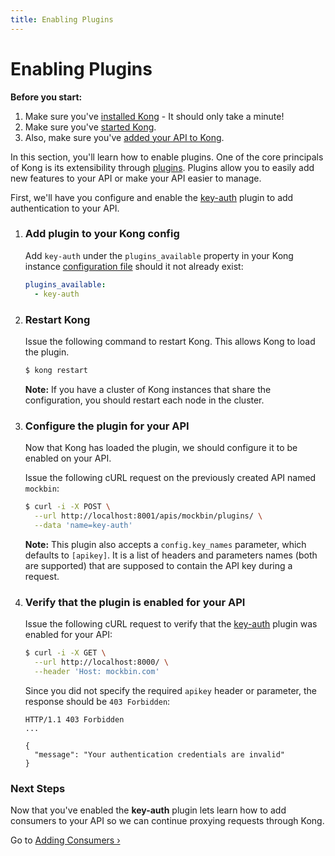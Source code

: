 ```yaml
---
title: Enabling Plugins
---
```


# Enabling Plugins

<div class="alert alert-warning">
  <strong>Before you start:</strong>
  <ol>
    <li>Make sure you've <a href="/install/">installed Kong</a> - It should only take a minute!</li>
    <li>Make sure you've <a href="/docs/{{page.kong_version}}/getting-started/quickstart">started Kong</a>.</li>
    <li>Also, make sure you've <a href="/docs/{{page.kong_version}}/getting-started/adding-your-api">added your API to Kong</a>.</li>
  </ol>
</div>

In this section, you'll learn how to enable plugins. One of the core principals of Kong is its extensibility through [plugins][plugins]. Plugins allow you to easily add new features to your API or make your API easier to manage.

First, we'll have you configure and enable the [key-auth][key-auth] plugin to add authentication to your API.

1. ### Add plugin to your Kong config

    Add `key-auth` under the `plugins_available` property in your Kong instance [configuration file][configuration] should it not already exist:

    ```yaml
    plugins_available:
      - key-auth
    ```

2. ### Restart Kong

    Issue the following command to restart Kong. This allows Kong to load the plugin.

    ```bash
    $ kong restart
    ```

    **Note:** If you have a cluster of Kong instances that share the configuration, you should restart each node in the cluster.

3. ### Configure the plugin for your API

    Now that Kong has loaded the plugin, we should configure it to be enabled on your API.

    Issue the following cURL request on the previously created API named `mockbin`:

    ```bash
    $ curl -i -X POST \
      --url http://localhost:8001/apis/mockbin/plugins/ \
      --data 'name=key-auth'
    ```

    **Note:** This plugin also accepts a `config.key_names` parameter, which defaults to `[apikey]`. It is a list of headers and parameters names (both are supported) that are supposed to contain the API key during a request.

4. ### Verify that the plugin is enabled for your API

    Issue the following cURL request to verify that the [key-auth][key-auth] plugin was enabled for your API:

    ```bash
    $ curl -i -X GET \
      --url http://localhost:8000/ \
      --header 'Host: mockbin.com'
    ```

    Since you did not specify the required `apikey` header or parameter, the response should be `403 Forbidden`:

    ```http
    HTTP/1.1 403 Forbidden
    ...

    {
      "message": "Your authentication credentials are invalid"
    }
    ```

### Next Steps

Now that you've enabled the **key-auth** plugin lets learn how to add consumers to your API so we can continue proxying requests through Kong.

Go to [Adding Consumers &rsaquo;][adding-consumers]

[CLI]: /docs/{{page.kong_version}}/cli
[API]: /docs/{{page.kong_version}}/admin-api
[key-auth]: /plugins/key-authentication
[plugins]: /plugins
[configuration]: /docs/{{page.kong_version}}/configuration
[adding-consumers]: /docs/{{page.kong_version}}/getting-started/adding-consumers
